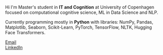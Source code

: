 Hi
I'm Master's student in **IT and Cognition** at University of Copenhagen focused on computational cognitive science, ML in Data Science and NLP.

Currently programming mostly in **Python** with libraries: NumPy, Pandas, Matplotlib, Seaborn, Scikit-Learn,  PyTorch, TensorFlow, NLTK, Hugging Face Transformers. 

[Email](mailto:wiktoriasod@gmail.com) <br>
[LinkedIn](https://www.linkedin.com/in/wiktoriasodel/) </br>


